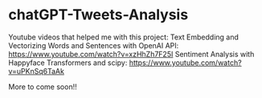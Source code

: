 # chatGPT-Tweets-Analysis

Youtube videos that helped me with this project:
Text Embedding and Vectorizing Words and Sentences with OpenAI API:
  https://www.youtube.com/watch?v=xzHhZh7F25I
Sentiment Analysis with Happyface Transformers and scipy:
  https://www.youtube.com/watch?v=uPKnSq6TaAk
    
    
More to come soon!!
